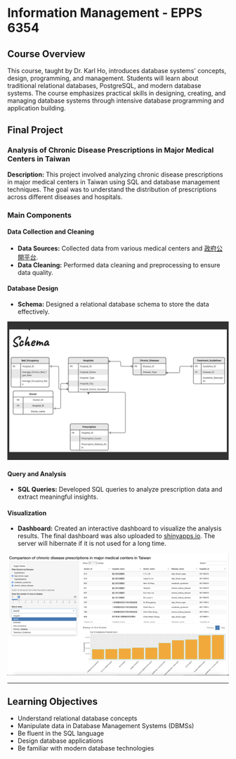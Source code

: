 # Information Management - EPPS 6354

## Course Overview

This course, taught by Dr. Karl Ho, introduces database systems' concepts, design, programming, and management. Students will learn about traditional relational databases, PostgreSQL, and modern database systems. The course emphasizes practical skills in designing, creating, and managing database systems through intensive database programming and application building.

## Final Project

### Analysis of Chronic Disease Prescriptions in Major Medical Centers in Taiwan

**Description:** This project involved analyzing chronic disease prescriptions in major medical centers in Taiwan using SQL and database management techniques. The goal was to understand the distribution of prescriptions across different diseases and hospitals.

### Main Components

#### Data Collection and Cleaning
- **Data Sources:** Collected data from various medical centers and [政府公開平台](https://data.gov.tw).
- **Data Cleaning:** Performed data cleaning and preprocessing to ensure data quality.

#### Database Design
- **Schema:** Designed a relational database schema to store the data effectively.

![Schema](WWW/schema.jpg)

#### Query and Analysis
- **SQL Queries:** Developed SQL queries to analyze prescription data and extract meaningful insights.

#### Visualization
- **Dashboard:** Created an interactive dashboard to visualize the analysis results. The final dashboard was also uploaded to [shinyapps.io](https://jimpan0612.shinyapps.io/6354_program/). The server will hibernate if it is not used for a long time.  

![Dashboard Preview](dashboard_preview.png)

---

## Learning Objectives

- Understand relational database concepts
- Manipulate data in Database Management Systems (DBMSs)
- Be fluent in the SQL language
- Design database applications
- Be familiar with modern database technologies
